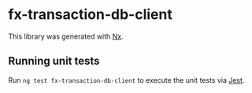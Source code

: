 # fx-transaction-db-client

This library was generated with [Nx](https://nx.dev).

## Running unit tests

Run `ng test fx-transaction-db-client` to execute the unit tests via [Jest](https://jestjs.io).
